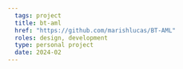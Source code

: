 ```yaml
---
  tags: project
  title: bt-aml 
  href: "https://github.com/marishlucas/BT-AML"
  roles: design, development
  type: personal project
  date: 2024-02
---
```

